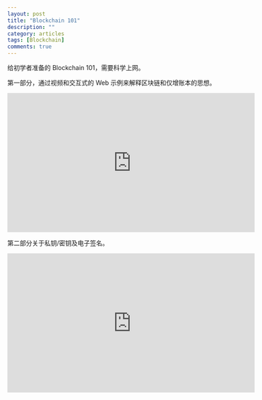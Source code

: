 ```yaml
---
layout: post
title: "Blockchain 101"
description: ""
category: articles
tags: [Blockchain]
comments: true
---
```


给初学者准备的 Blockchain 101，需要科学上网。

第一部分，通过视频和交互式的 Web 示例来解释区块链和仅增账本的思想。

<iframe width="560" height="315" src="https://www.youtube.com/embed/_160oMzblY8" frameborder="0" allow="autoplay; encrypted-media" allowfullscreen></iframe>

第二部分关于私钥/密钥及电子签名。

<iframe width="560" height="315" src="https://www.youtube.com/embed/YJ7LaN0yGTg" frameborder="0" allow="autoplay; encrypted-media" allowfullscreen></iframe>